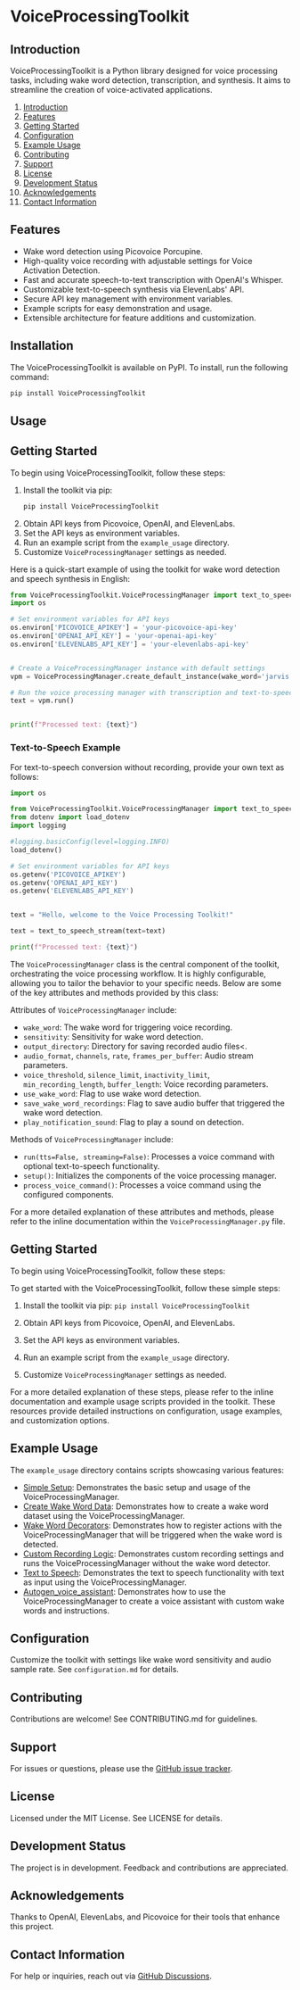  # VoiceProcessingToolkit

 ## Introduction
 VoiceProcessingToolkit is a Python library designed for voice processing tasks, including wake word detection, transcription, and synthesis. It aims to streamline the creation of voice-activated applications.

 1. [Introduction](#introduction)
2. [Features](#features)
3. [Getting Started](#getting-started)
5. [Configuration](#configuration)
6. [Example Usage](#example-usage)
7. [Contributing](#contributing)
8. [Support](#support)
9. [License](#license)
10. [Development Status](#development-status)
11. [Acknowledgements](#acknowledgements)
12. [Contact Information](#contact-information)

## Features
 + Wake word detection using Picovoice Porcupine.
 + High-quality voice recording with adjustable settings for Voice Activation Detection.
 + Fast and accurate speech-to-text transcription with OpenAI's Whisper.
 + Customizable text-to-speech synthesis via ElevenLabs' API.
 + Secure API key management with environment variables.
 + Example scripts for easy demonstration and usage.
 + Extensible architecture for feature additions and customization.

 ## Installation
 The VoiceProcessingToolkit is available on PyPI. To install, run the following command:
 ```bash
 pip install VoiceProcessingToolkit
 ```

 ## Usage
 ## Getting Started
 To begin using VoiceProcessingToolkit, follow these steps:

 1. Install the toolkit via pip:
    ```bash
    pip install VoiceProcessingToolkit
    ```
 2. Obtain API keys from Picovoice, OpenAI, and ElevenLabs.
 3. Set the API keys as environment variables.
 4. Run an example script from the `example_usage` directory.
 5. Customize `VoiceProcessingManager` settings as needed.

 Here is a quick-start example of using the toolkit for wake word detection and speech synthesis in English:
 ```python
from VoiceProcessingToolkit.VoiceProcessingManager import text_to_speech_stream
 import os

 # Set environment variables for API keys
 os.environ['PICOVOICE_APIKEY'] = 'your-picovoice-api-key'
 os.environ['OPENAI_API_KEY'] = 'your-openai-api-key'
 os.environ['ELEVENLABS_API_KEY'] = 'your-elevenlabs-api-key'


 # Create a VoiceProcessingManager instance with default settings
 vpm = VoiceProcessingManager.create_default_instance(wake_word='jarvis')

 # Run the voice processing manager with transcription and text-to-speech
 text = vpm.run()


 print(f"Processed text: {text}")
 ```
 ### Text-to-Speech Example

 For text-to-speech conversion without recording, provide your own text as follows:

 ```python
import os

from VoiceProcessingToolkit.VoiceProcessingManager import text_to_speech_stream
from dotenv import load_dotenv
import logging

#logging.basicConfig(level=logging.INFO)
load_dotenv()

# Set environment variables for API keys
os.getenv('PICOVOICE_APIKEY')
os.getenv('OPENAI_API_KEY')
os.getenv('ELEVENLABS_API_KEY')


text = "Hello, welcome to the Voice Processing Toolkit!"

text = text_to_speech_stream(text=text)

print(f"Processed text: {text}")
 ```


 The `VoiceProcessingManager` class is the central component of the toolkit, orchestrating the voice processing workflow. It is highly configurable, allowing you to tailor the behavior to your specific needs. Below are some of the key attributes and methods provided by this class:

 Attributes of `VoiceProcessingManager` include:
 - `wake_word`: The wake word for triggering voice recording.
 - `sensitivity`: Sensitivity for wake word detection.
 - `output_directory`: Directory for saving recorded audio files<.
 - `audio_format`, `channels`, `rate`, `frames_per_buffer`: Audio stream parameters.
 - `voice_threshold`, `silence_limit`, `inactivity_limit`, `min_recording_length`, `buffer_length`: Voice recording parameters.
 - `use_wake_word`: Flag to use wake word detection.
 - `save_wake_word_recordings`: Flag to save audio buffer that triggered the wake word detection.
 - `play_notification_sound`: Flag to play a sound on detection.

 Methods of `VoiceProcessingManager` include:
 - `run(tts=False, streaming=False)`: Processes a voice command with optional text-to-speech functionality.
 - `setup()`: Initializes the components of the voice processing manager.
 - `process_voice_command()`: Processes a voice command using the configured components.

 For a more detailed explanation of these attributes and methods, please refer to the inline documentation within the `VoiceProcessingManager.py` file.

 ## Getting Started
 To begin using VoiceProcessingToolkit, follow these steps:

 To get started with the VoiceProcessingToolkit, follow these simple steps:

 1. Install the toolkit via pip: `pip install VoiceProcessingToolkit`

 2. Obtain API keys from Picovoice, OpenAI, and ElevenLabs.

 3. Set the API keys as environment variables.

 4. Run an example script from the `example_usage` directory.

 5. Customize `VoiceProcessingManager` settings as needed.

 For a more detailed explanation of these steps, please refer to the inline documentation and example usage scripts provided in the toolkit. These resources provide detailed instructions on configuration, usage examples, and customization options.

 ## Example Usage
 The `example_usage` directory contains scripts showcasing various features:

 - [Simple Setup](example_usage/Simple_setup.py): Demonstrates the basic setup and usage of the VoiceProcessingManager.
 - [Create Wake Word Data](example_usage/Create_wakeword_data.py): Demonstrates how to create a wake word dataset using the VoiceProcessingManager.
 - [Wake Word Decorators](example_usage/Wakeword_decorators.py): Demonstrates how to register actions with the VoiceProcessingManager that will be triggered when the wake word is detected.
 - [Custom Recording Logic](example_usage/Custom_recording_logic.py): Demonstrates custom recording settings and runs the VoiceProcessingManager without the wake word detector.
 - [Text to Speech](example_usage/Text_to_speach.py): Demonstrates the text to speech functionality with text as input using the VoiceProcessingManager.
 - [Autogen_voice_assistant](example_usage/Autogen_voice_assistant_example.ipynb): Demonstrates how to use the VoiceProcessingManager to create a voice assistant with custom wake words and instructions.


 ## Configuration
 Customize the toolkit with settings like wake word sensitivity and audio sample rate. See `configuration.md` for details.

 ## Contributing
 Contributions are welcome! See CONTRIBUTING.md for guidelines.

 ## Support
 For issues or questions, please use the [GitHub issue tracker](https://github.com/kristofferv98/VoiceProcessingToolkit/issues).

 ## License
 Licensed under the MIT License. See LICENSE for details.

 ## Development Status
 The project is in development. Feedback and contributions are appreciated.

 ## Acknowledgements
 Thanks to OpenAI, ElevenLabs, and Picovoice for their tools that enhance this project.
 ## Contact Information
For help or inquiries, reach out via [GitHub Discussions](https://github.com/kristofferv98/VoiceProcessingToolkit/discussions).

